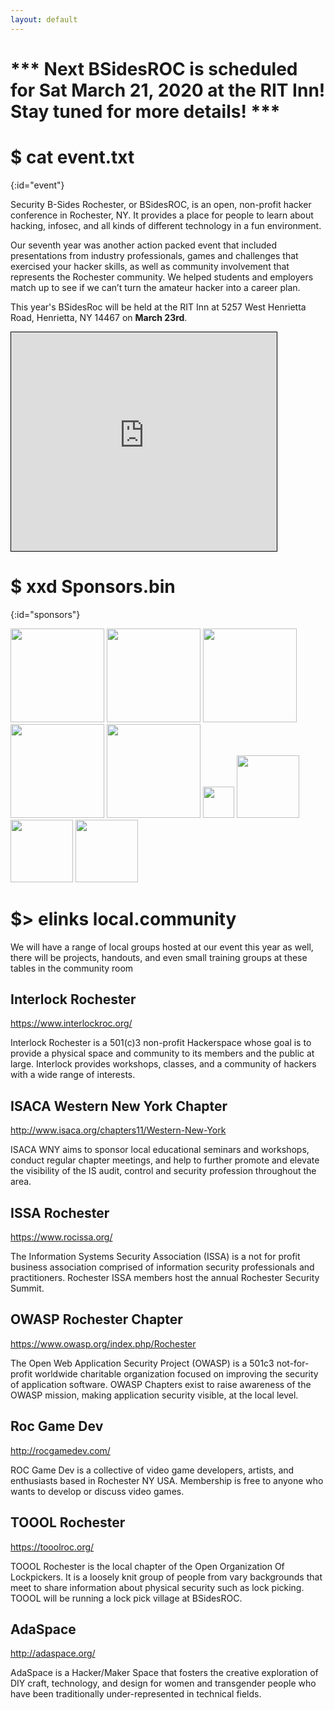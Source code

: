 ```yaml
---
layout: default
---
```


# \*\*\* **Next BSidesROC is scheduled for Sat March 21, 2020 at the RIT Inn! Stay tuned for more details!** \*\*\*
# $ cat event.txt
{:id="event"}

Security B-Sides Rochester, or BSidesROC, is an open, non-profit hacker conference in Rochester, NY. It provides a place for people to learn about hacking, infosec, and all kinds of different technology in a fun environment.

Our seventh year was another action packed event that included presentations from industry professionals, games and challenges that exercised your hacker skills, as well as community involvement that represents the Rochester community. We helped students and employers match up to see if we can’t turn the amateur hacker into a career plan.

This year's BSidesRoc will be held at the RIT Inn at 5257 West Henrietta Road, Henrietta, NY 14467 on <strong>March 23rd</strong>.
<iframe width="425" height="350" frameborder="0" scrolling="no" marginheight="0" marginwidth="0" src="https://www.openstreetmap.org/export/embed.html?bbox=-77.6611089706421%2C43.047786823660225%2C-77.65756845474245%2C43.04952934304319&amp;layer=mapnik" style="border: 1px solid black"></iframe>



# $ xxd Sponsors.bin
{:id="sponsors"}

<a href="https://www.tenable.com"><img height="150px" src="https://bsidesroc.com/assets/img/sponsors/TenableLogoR2018_ColorInverse_RGB.png"></a>
<a href="https://www.crowdstrike.com/"><img height="150px" src="https://bsidesroc.com/assets/img/sponsors/crowdstrike-logo-4EE777D7FD-seeklogo.com.png"></a>
<a href="https://www.iv4.com/"><img height="150px" src="https://bsidesroc.com/assets/img/sponsors/iv4logo.png"></a>
<img height="150px" src="https://bsidesroc.com/assets/img/sponsors/RochesterISSAChapterLogo.png">
<img height="150px" src="https://bsidesroc.com/assets/img/sponsors/secure-network-technologies-2019-gold.png">
<img height="50px" src="https://bsidesroc.com/assets/img/sponsors/paychex_blue_360.png">
<img height="100px" src="https://bsidesroc.com/assets/img/sponsors/attackiq_logo_porsche_ol_7658_.png">
<img height="100px" src="https://bsidesroc.com/assets/img/sponsors/ncc-group.png">
<img height="100px" src="https://bsidesroc.com/assets/img/1.jpg">

# $> elinks local.community 

We will have a range of local groups hosted at our event this year as well, there will be projects, handouts, and even small training groups at these tables in the community room

## Interlock Rochester
https://www.interlockroc.org/

Interlock Rochester is a 501(c)3 non-profit Hackerspace whose goal is to provide a physical space and community to its members and the public at large. Interlock provides workshops, classes, and a community of hackers with a wide range of interests.


## ISACA Western New York Chapter
http://www.isaca.org/chapters11/Western-New-York

ISACA WNY aims to sponsor local educational seminars and workshops, conduct regular chapter meetings, and help to further promote and elevate the visibility of the IS audit, control and security profession throughout the area.


## ISSA Rochester
https://www.rocissa.org/

The Information Systems Security Association (ISSA) is a not for profit business association comprised of information security professionals and practitioners. Rochester ISSA members host the annual Rochester Security Summit. 


## OWASP Rochester Chapter
https://www.owasp.org/index.php/Rochester

The Open Web Application Security Project (OWASP) is a 501c3 not-for-profit worldwide charitable organization focused on improving the security of application software. OWASP Chapters exist to raise awareness of the OWASP mission, making application security visible, at the local level.


## Roc Game Dev
http://rocgamedev.com/

ROC Game Dev is a collective of video game developers, artists, and enthusiasts based in Rochester NY USA. Membership is free to anyone who wants to develop or discuss video games.


## TOOOL Rochester
https://tooolroc.org/

TOOOL Rochester is the local chapter of the Open Organization Of Lockpickers. It is a loosely knit group of people from vary backgrounds that meet to share information about physical security such as lock picking. TOOOL will be running a lock pick village at BSidesROC.

## AdaSpace
http://adaspace.org/

AdaSpace is a Hacker/Maker Space that fosters the creative exploration of DIY craft, technology, and design for women and transgender people who have been traditionally under-represented in technical fields. 
